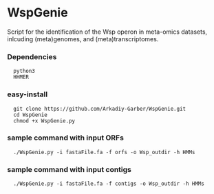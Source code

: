 # WspGenie

Script for the identification of the Wsp operon in meta-omics datasets, inlcuding (meta)genomes, and (meta)transcriptomes.

### Dependencies
      python3
      HHMER

### easy-install
      git clone https://github.com/Arkadiy-Garber/WspGenie.git
      cd WspGenie
      chmod +x WspGenie.py

### sample command with input ORFs
      ./WspGenie.py -i fastaFile.fa -f orfs -o Wsp_outdir -h HMMs

### sample command with input contigs
      ./WspGenie.py -i fastaFile.fa -f contigs -o Wsp_outdir -h HMMs
